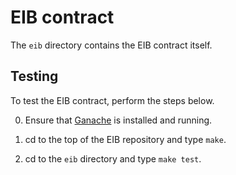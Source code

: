 # EIB contract

The `eib` directory contains the EIB contract itself.


## Testing

To test the EIB contract, perform the steps below.

0. Ensure that [Ganache](https://truffleframework.com/ganache) is installed and running.

1. cd to the top of the EIB repository and type `make`.

2. cd to the `eib` directory and type `make test`.
